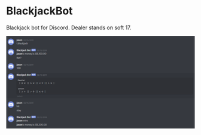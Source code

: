 # BlackjackBot
Blackjack bot for Discord.
Dealer stands on soft 17.

![Image of Blackjackbot](https://github.com/ImAJason/BlackjackBot/blob/master/Blackjack1.PNG)
